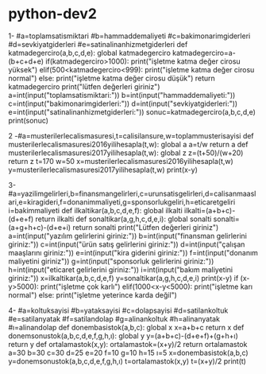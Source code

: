 # python-dev2
1-
#a=toplamsatismiktari
#b=hammaddemaliyeti
#c=bakimonarimgiderleri
#d=sevkiyatgiderleri
#e=satinalinanhizmetgiderleri
def katmadegerciro(a,b,c,d,e):
    global katmadegerciro
    katmadegerciro=a-(b+c+d+e)
    if(katmadegerciro>1000):
        print("işletme katma değer cirosu yüksek")
    elif(500<katmadegerciro<999):
        print("işletme katma değer cirosu normal")
    else:
        print("işletme katma değer cirosu düşük")
          return katmadegerciro
print("lütfen değerleri giriniz")
a=int(input("toplamsatismiktari:"))
b=int(input("hammaddemaliyeti:"))
c=int(input("bakimonarimgiderleri:"))
d=int(input("sevkiyatgiderleri:"))
e=int(input("satinalinanhizmetgiderleri:"))
sonuc=katmadegerciro(a,b,c,d,e)
print(sonuc)

2
-#a=musterilerlecalismasuresi,t=calisilansure,w=toplammusterisayisi
def musterilerlecalismasuresi2016yilihesapla(t,w):
    global a
    a=t/w
    return a
def musterilerlecalismasuresi2017yilihesapla(t,w):
    global z
    z=(t+50)/(w+20)
    return z
t=170
w=50
x=musterilerlecalismasuresi2016yilihesapla(t,w)
y=musterilerlecalismasuresi2017yilihesapla(t,w)
print(x-y)


3-
#a=yazilimgelirleri,b=finansmangelirleri,c=urunsatisgelirleri,d=calisanmaaslari,e=kiragideri,f=donanimmaliyeti,g=sponsorlukgeliri,h=eticaretgeliri i=bakimmaliyeti
def ilkaltikar(a,b,c,d,e,f):
    global ilkalti
    ilkalti=(a+b+c)-(d+e+f)
    return ilkalti
def sonaltikar(a,g,h,c,d,e,i):
    global sonalti
    sonalti=(a+g+h+c)-(d+e+i)
    return sonalti
print("Lütfen değerleri giriniz")
a=int(input("yazılım gelirlerini giriniz:"))
b=int(input("finansman gelirlerini giriniz:"))
c=int(input("ürün satış gelirlerini giriniz:"))
d=int(input("çalışan maaşlarını giriniz:"))
e=int(input("kira giderini giriniz:"))
f=int(input("donanım maliyetini giriniz"))
g=int(input("sponsorluk gelirlerini giriniz:"))
h=int(input("eticaret gelirlerini giriniz:"))
i=int(input("bakım maliyetini giriniz:"))
x=ilkaltikar(a,b,c,d,e,f)
y=sonaltikar(a,g,h,c,d,e,i)
print(x-y)
if (x-y>5000):
    print("işletme çok karlı")
elif(1000<x-y<5000):
    print("işletme karı normal")
else:
    print("işletme yeterince karda değil")

4-
#a=koltuksayisi
#b=yataksayisi
#c=dolapsayisi
#d=satilankoltuk
#e=satilanyatak
#f=satilandolap
#g=alinankoltuk
#h=alinanyatak
#ı=alinandolap
def donembasistok(a,b,c):
    global x
    x=a+b+c
    return x
def donemsonustok(a,b,c,d,e,f,g,h,ı):
    global y
    y=(a+b+c)-(d+e+f)+(g+h+ı)
    return y
def ortalamastok(x,y):
    ortalamastok=(x+y)/2
    return ortalamastok
a=30
b=30
c=30
d=25
e=20
f=10
g=10
h=15
ı=5
x=donembasistok(a,b,c)
y=donemsonustok(a,b,c,d,e,f,g,h,ı)
t=ortalamastok(x,y)
t=(x+y)/2
print(t)

